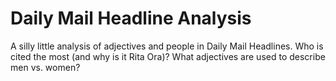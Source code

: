 # Daily Mail Headline Analysis

A silly little analysis of adjectives and people in Daily Mail Headlines. Who is cited the most (and why is it Rita Ora)? What adjectives are used to describe men vs. women?
